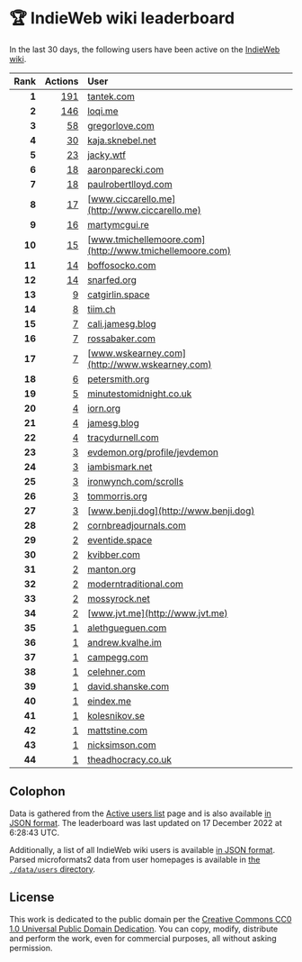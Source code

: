 # 🏆 IndieWeb wiki leaderboard

In the last 30 days, the following users have been active on the [IndieWeb wiki](https://indieweb.org).

| Rank | Actions | User |
|-----:|--------:|:-----|
| **1** | [191](https://indieweb.org/Special:Contributions/Tantek.com) | [tantek.com](http://tantek.com) |
| **2** | [146](https://indieweb.org/Special:Contributions/Loqi.me) | [loqi.me](http://loqi.me) |
| **3** | [58](https://indieweb.org/Special:Contributions/Gregorlove.com) | [gregorlove.com](http://gregorlove.com) |
| **4** | [30](https://indieweb.org/Special:Contributions/Kaja.sknebel.net) | [kaja.sknebel.net](http://kaja.sknebel.net) |
| **5** | [23](https://indieweb.org/Special:Contributions/Jacky.wtf) | [jacky.wtf](http://jacky.wtf) |
| **6** | [18](https://indieweb.org/Special:Contributions/Aaronparecki.com) | [aaronparecki.com](http://aaronparecki.com) |
| **7** | [18](https://indieweb.org/Special:Contributions/Paulrobertlloyd.com) | [paulrobertlloyd.com](http://paulrobertlloyd.com) |
| **8** | [17](https://indieweb.org/Special:Contributions/Www.ciccarello.me) | [www.ciccarello.me](http://www.ciccarello.me) |
| **9** | [16](https://indieweb.org/Special:Contributions/Martymcgui.re) | [martymcgui.re](http://martymcgui.re) |
| **10** | [15](https://indieweb.org/Special:Contributions/Www.tmichellemoore.com) | [www.tmichellemoore.com](http://www.tmichellemoore.com) |
| **11** | [14](https://indieweb.org/Special:Contributions/Boffosocko.com) | [boffosocko.com](http://boffosocko.com) |
| **12** | [14](https://indieweb.org/Special:Contributions/Snarfed.org) | [snarfed.org](http://snarfed.org) |
| **13** | [9](https://indieweb.org/Special:Contributions/Catgirlin.space) | [catgirlin.space](http://catgirlin.space) |
| **14** | [8](https://indieweb.org/Special:Contributions/Tiim.ch) | [tiim.ch](http://tiim.ch) |
| **15** | [7](https://indieweb.org/Special:Contributions/Cali.jamesg.blog) | [cali.jamesg.blog](http://cali.jamesg.blog) |
| **16** | [7](https://indieweb.org/Special:Contributions/Rossabaker.com) | [rossabaker.com](http://rossabaker.com) |
| **17** | [7](https://indieweb.org/Special:Contributions/Www.wskearney.com) | [www.wskearney.com](http://www.wskearney.com) |
| **18** | [6](https://indieweb.org/Special:Contributions/Petersmith.org) | [petersmith.org](http://petersmith.org) |
| **19** | [5](https://indieweb.org/Special:Contributions/Minutestomidnight.co.uk) | [minutestomidnight.co.uk](http://minutestomidnight.co.uk) |
| **20** | [4](https://indieweb.org/Special:Contributions/Iorn.org) | [iorn.org](http://iorn.org) |
| **21** | [4](https://indieweb.org/Special:Contributions/Jamesg.blog) | [jamesg.blog](http://jamesg.blog) |
| **22** | [4](https://indieweb.org/Special:Contributions/Tracydurnell.com) | [tracydurnell.com](http://tracydurnell.com) |
| **23** | [3](https://indieweb.org/Special:Contributions/Evdemon.org_profile_jevdemon) | [evdemon.org/profile/jevdemon](http://evdemon.org/profile/jevdemon) |
| **24** | [3](https://indieweb.org/Special:Contributions/Iambismark.net) | [iambismark.net](http://iambismark.net) |
| **25** | [3](https://indieweb.org/Special:Contributions/Ironwynch.com_scrolls) | [ironwynch.com/scrolls](http://ironwynch.com/scrolls) |
| **26** | [3](https://indieweb.org/Special:Contributions/Tommorris.org) | [tommorris.org](http://tommorris.org) |
| **27** | [3](https://indieweb.org/Special:Contributions/Www.benji.dog) | [www.benji.dog](http://www.benji.dog) |
| **28** | [2](https://indieweb.org/Special:Contributions/Cornbreadjournals.com) | [cornbreadjournals.com](http://cornbreadjournals.com) |
| **29** | [2](https://indieweb.org/Special:Contributions/Eventide.space) | [eventide.space](http://eventide.space) |
| **30** | [2](https://indieweb.org/Special:Contributions/Kvibber.com) | [kvibber.com](http://kvibber.com) |
| **31** | [2](https://indieweb.org/Special:Contributions/Manton.org) | [manton.org](http://manton.org) |
| **32** | [2](https://indieweb.org/Special:Contributions/Moderntraditional.com) | [moderntraditional.com](http://moderntraditional.com) |
| **33** | [2](https://indieweb.org/Special:Contributions/Mossyrock.net) | [mossyrock.net](http://mossyrock.net) |
| **34** | [2](https://indieweb.org/Special:Contributions/Www.jvt.me) | [www.jvt.me](http://www.jvt.me) |
| **35** | [1](https://indieweb.org/Special:Contributions/Alethgueguen.com) | [alethgueguen.com](http://alethgueguen.com) |
| **36** | [1](https://indieweb.org/Special:Contributions/Andrew.kvalhe.im) | [andrew.kvalhe.im](http://andrew.kvalhe.im) |
| **37** | [1](https://indieweb.org/Special:Contributions/Campegg.com) | [campegg.com](http://campegg.com) |
| **38** | [1](https://indieweb.org/Special:Contributions/Celehner.com) | [celehner.com](http://celehner.com) |
| **39** | [1](https://indieweb.org/Special:Contributions/David.shanske.com) | [david.shanske.com](http://david.shanske.com) |
| **40** | [1](https://indieweb.org/Special:Contributions/Eindex.me) | [eindex.me](http://eindex.me) |
| **41** | [1](https://indieweb.org/Special:Contributions/Kolesnikov.se) | [kolesnikov.se](http://kolesnikov.se) |
| **42** | [1](https://indieweb.org/Special:Contributions/Mattstine.com) | [mattstine.com](http://mattstine.com) |
| **43** | [1](https://indieweb.org/Special:Contributions/Nicksimson.com) | [nicksimson.com](http://nicksimson.com) |
| **44** | [1](https://indieweb.org/Special:Contributions/Theadhocracy.co.uk) | [theadhocracy.co.uk](http://theadhocracy.co.uk) |


## Colophon

Data is gathered from the [Active users list](https://indieweb.org/Special:ActiveUsers) page and is also available [in JSON format](https://github.com/jgarber623/indieweb-wiki-leaderboard/blob/main/data/leaderboard.json). The leaderboard was last updated on 17 December 2022 at 6:28:43 UTC.

Additionally, a list of all IndieWeb wiki users is available [in JSON format](https://github.com/jgarber623/indieweb-wiki-leaderboard/blob/main/data/users.json). Parsed microformats2 data from user homepages is available in [the `./data/users` directory](https://github.com/jgarber623/indieweb-wiki-leaderboard/blob/main/data/users).

## License

This work is dedicated to the public domain per the [Creative Commons CC0 1.0 Universal Public Domain Dedication](https://creativecommons.org/publicdomain/zero/1.0/). You can copy, modify, distribute and perform the work, even for commercial purposes, all without asking permission.
